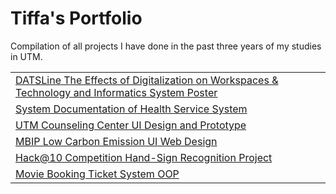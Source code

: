 # Tiffa's Portfolio
Compilation of all projects I have done in the past three years of my studies in UTM.

<table>
  <tr>
    <td><a href="https://www.figma.com/file/79vlyYRNzi9l9VDctBfR1j/DATSline?type=design&node-id=0%3A1&mode=design&t=Anqh5KSXeEdvsziX-1">DATSLine The Effects of Digitalization on Workspaces & Technology and Informatics System Poster</a></td>
  </tr>
  <tr>
    <td><a href="https://drive.google.com/file/d/1WZ5WQHNtC-WqiUPiSo7AuDvBv6gMPh2X/view?usp=sharing">System Documentation of Health Service System</a></td>
  </tr>
  <tr>
    <td><a href="https://www.figma.com/file/cFhmhzNjdOKrOCXMiAzTdc/Untitled?type=design&node-id=9%3A158&mode=design&t=OdXAdGUgnvJZkMEx-1">UTM Counseling Center UI Design and Prototype</a></td>
  </tr>
  <tr>
    <td><a href="https://www.figma.com/file/pG2dYrUcIlQ3fB7QU4Wu1y/resm?type=design&node-id=0%3A1&mode=design&t=lJ9AueXB0riBECYD-1">MBIP Low Carbon Emission UI Web Design</a></td>
  </tr>
  <tr>
    <td><a href="https://drive.google.com/drive/folders/19fyvg79pu0sMRcyJzA-DTN6WsWm_xtV0?usp=sharing">Hack@10 Competition Hand-Sign Recognition Project</a></td>
  </tr>
  <tr>
    <td><a href="https://drive.google.com/drive/folders/1UTyinz_DEoJE52D_7YLkPxj3kU5voSEy?usp=sharing">Movie Booking Ticket System OOP</a></td>
  </tr>
</table>
